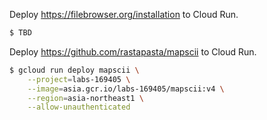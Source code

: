 Deploy https://filebrowser.org/installation to Cloud Run.

``` sh
$ TBD
```

Deploy https://github.com/rastapasta/mapscii to Cloud Run.

``` sh
$ gcloud run deploy mapscii \
    --project=labs-169405 \
    --image=asia.gcr.io/labs-169405/mapscii:v4 \
    --region=asia-northeast1 \
    --allow-unauthenticated
```
